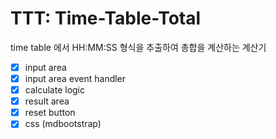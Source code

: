 # TTT: Time-Table-Total

time table 에서 HH:MM:SS 형식을 추출하여 총합을 계산하는 계산기

- [x] input area
- [x] input area event handler
- [x] calculate logic
- [x] result area
- [x] reset button
- [x] css (mdbootstrap)
